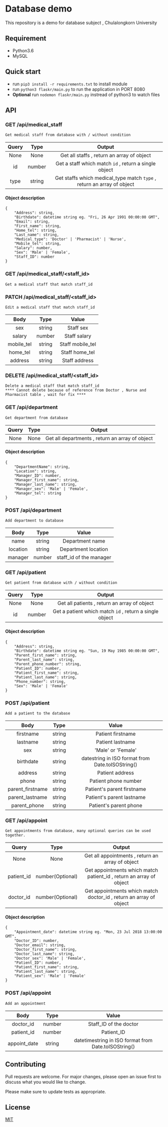 # Database demo

This repository is a demo for database subject , Chulalongkorn University

## Requirement
* Python3.6
* MySQL

## Quick start
* run `pip3 install -r requirements.txt` to install module
* run `python3 flaskr/main.py` to run the application in PORT 8080
* **Optional** run `nodemon flaskr/main.py` instread of python3 to watch files

## API
### GET /api/medical_staff
    Get medical staff from database with / without condition  
| Query | Type | Output |
|:---:|:---:|:---:|
| None | None |Get all staffs , return an array of object |
| id | number |Get a staff which match `id` , return a single object |
| type | string |Get staffs which medical_type match `type` , return an array of object |
#### Object description
```
{
    "Address": string,
    "Birthdate": datetime string eg. "Fri, 26 Apr 1991 00:00:00 GMT",
    "Email": string,
    "First_name": string,
    "Home_tel": string,
    "Last_name": string,
    "Medical_type": 'Doctor' | 'Pharmacist' | 'Nurse',
    "Mobile_tel": string,
    "Salary": number,
    "Sex": 'Male' | 'Female',
    "Staff_ID": number
}
```
### GET /api/medical_staff/<staff_id>
    Get a medical staff that match staff_id  

### PATCH /api/medical_staff/<staff_id>
    Edit a medical staff that match staff_id  
| Body | Type | Value |
|:---:|:---:|:---:|
| sex | string | Staff sex |
| salary | number | Staff salary |
| mobile_tel | string | Staff mobile_tel |
| home_tel | string | Staff home_tel |
| address | string | Staff address |

### DELETE /api/medical_staff/<staff_id>
    Delete a medical staff that match staff_id
    **** Cannot delete because of reference from Doctor , Nurse and Pharmacist table , wait for fix **** 

### GET /api/department
    Get department from database  
| Query | Type |Output |
|:---:|:---:|:---:|
| None | None | Get all departments , return an array of object |
#### Object description
```
{
    "DepartmentName": string,
    "Location": string,
    "Manager_ID": number,
    "Manager_first_name": string,
    "Manager_last_name": string,
    "Manager_sex": 'Male' | 'Female',
    "Manager_tel": string
}
```

### POST /api/department
    Add department to database  
| Body | Type | Value |
|:---:|:---:|:---:|
| name | string | Department name |
| location | string | Department location |
| manager | number | staff_id of the manager |

### GET /api/patient
    Get patient from database with / without condition  
| Query | Type |Output |
|:---:|:---:|:---:|
| None | None | Get all patients , return an array of object |
| id | number | Get a patient which match `id` , return a single object |
#### Object description
```
{
    "Address": string,
    "Birthdate": datetime string eg. "Sun, 19 May 1985 00:00:00 GMT",
    "Parent_first_name": string,
    "Parent_last_name": string,
    "Parent_phone_number": string,
    "Patient_ID": number,
    "Patient_first_name": string,
    "Patient_last_name": string,
    "Phone_number": string,
    "Sex": 'Male' | 'Female'
}
```

### POST /api/patient

    Add a patient to the database   

| Body | Type | Value |
|:---:|:---:|:---:|
| firstname | string | Patient firstname |
| lastname | string | Patient lastname |
| sex | string | 'Male' or 'Female' |
| birthdate | string | datestring in ISO format from Date.toISOString() |
| address | string | Patient address |
| phone | string | Patient phone number |
| parent_firstname | string | Patient's parent firstname |
| parent_lastname | string | Patient's parent lastname |
| parent_phone | string | Patient's parent phone |

### GET /api/appoint
    Get appointments from database, many optional queries can be used together.
| Query | Type |Output |
|:---:|:---:|:---:|
| None | None | Get all appointments , return an array of object |
| patient_id | number(Optional) | Get appointments which match patient_id , return an array of object |
| doctor_id | number(Optional) | Get appointments which match doctor_id , return an array of object |
#### Object description
```
{
    "Appointment_date": datetime string eg. "Mon, 23 Jul 2018 13:00:00 GMT",
    "Doctor_ID": number,
    "Doctor_email": string,
    "Doctor_first_name": string,
    "Doctor_last_name": string,
    "Doctor_sex": 'Male' | 'Female',
    "Patient_ID": number,
    "Patient_first_name": string,
    "Patient_last_name": string,
    "Patient_sex": 'Male' | 'Female'
}
```
### POST /api/appoint
    Add an appointment
| Body | Type | Value |
|:---:|:---:|:---:|
| doctor_id | number | Staff_ID of the doctor |
| patient_id | number | Patient_ID |
| appoint_date | string | datetimestring in ISO format from Date.toISOString() |

## Contributing
Pull requests are welcome. For major changes, please open an issue first to discuss what you would like to change.

Please make sure to update tests as appropriate.

## License
[MIT](https://choosealicense.com/licenses/mit/)
